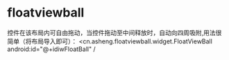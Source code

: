 # floatviewball
控件在该布局内可自由拖动，当控件拖动至中间释放时，自动向四周吸附,用法很简单（将布局导入即可）：
<cn.asheng.floatviewball.widget.FloatViewBall
<br> android:id="@+idiwFloatBall"
/<br> 
